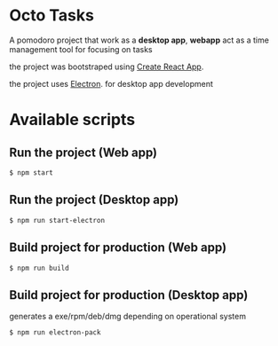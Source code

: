 # Octo Tasks
A pomodoro project that work as a **desktop app**, **webapp** act as a time management tool for focusing on tasks 

the project was bootstraped using [Create React App](https://github.com/facebook/create-react-app).

the project uses [Electron](https://github.com/electron/electron). for desktop app development


# Available scripts

## Run the project (Web app)
```shell
$ npm start
```
## Run the project (Desktop app)
```shell
$ npm run start-electron
```
## Build project for production (Web app)
```shell
$ npm run build
```

## Build project for production (Desktop app)
generates a exe/rpm/deb/dmg depending on operational system
```shell
$ npm run electron-pack
```
